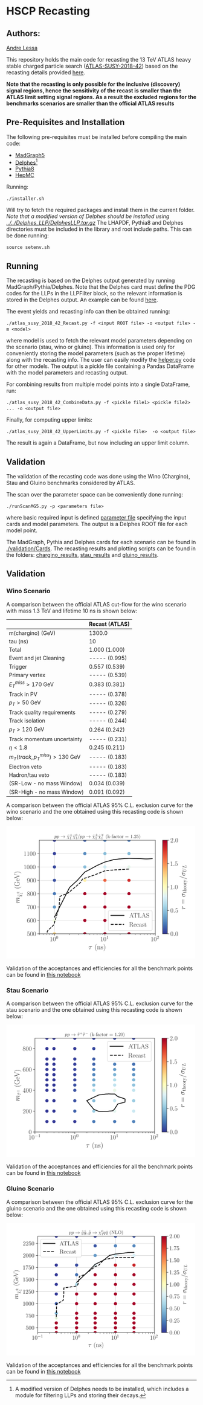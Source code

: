 # HSCP Recasting #

## Authors: ##
[Andre Lessa](mailto:andre.lessa@ufabc.edu.br)

This repository holds the main code for recasting the 13 TeV ATLAS heavy stable charged particle
search ([ATLAS-SUSY-2018-42](http://atlas.web.cern.ch/Atlas/GROUPS/PHYSICS/PAPERS/SUSY-2018-42/))
based on the recasting details provided [here](http://atlas.web.cern.ch/Atlas/GROUPS/PHYSICS/PAPERS/SUSY-2018-42/hepdata_info.pdf).


**Note that the recasting is only possible for the inclusive (discovery) signal regions, hence the sensitivity of the recast is smaller than the ATLAS limit setting signal regions. As a result the excluded regions for the benchmarks scenarios are smaller than the official ATLAS results**

## Pre-Requisites and Installation ##

The following pre-requisites must be installed before compiling the main code:

  * [MadGraph5](https://launchpad.net/mg5amcnlo/)
  * [Delphes](https://cp3.irmp.ucl.ac.be/projects/delphes)[^1]
  * [Pythia8](https://pythia.org/)
  * [HepMC](http://hepmc.web.cern.ch/hepmc/)

Running:

```
./installer.sh
```

Will try to fetch the required packages and install them in the current folder.
*Note that a modified version of Delphes should be installed using [../../Delphes_LLP/DelphesLLP.tar.gz](../../Delphes_LLP/DelphesLLP.tar.gz)*
The LHAPDF, Pythia8 and Delphes directories must be included in the library and root include paths.
This can be done running:

```
source setenv.sh
```

## Running ##

The recasting is based on the Delphes output generated by running MadGraph/Pythia/Delphes.
Note that the Delphes card must define the PDG codes for the LLPs in the LLPFilter block, so the relevant information is stored in the Delphes output. An example can be found [here](./validation/Cards/chargino/delphes_card_chargino).


The event yields and recasting info can then be obtained running:

```
./atlas_susy_2018_42_Recast.py -f <input ROOT file> -o <output file> -m <model>
```

where model is used to fetch the relevant model parameters depending on the scenario (stau, wino or gluino).
This information is used only for conveniently storing the model parameters (such as the proper lifetime) along with the recasting info.
The user can easily modify the [helper.py](./helper.py) code for other models.
The output is a pickle file containing a Pandas DataFrame with the model parameters and recasting output.


For combining results from multiple model points into a single DataFrame, run:

```
./atlas_susy_2018_42_CombineData.py -f <pickle file1> <pickle file2> ... -o <output file>
```

Finally, for computing upper limits:

```
./atlas_susy_2018_42_UpperLimits.py -f <pickle file>  -o <output file>
```

The result is again a DataFrame, but now including an upper limit column.



## Validation

The validation of the recasting code was done using the Wino (Chargino), Stau and Gluino benchmarks considered by ATLAS.

The scan over the parameter space can be conveniently done running:

```
./runScanMG5.py -p <parameters file>
```
where basic required input is defined [parameter file](./validation/scan_parameters_chargino.ini) specifying the input cards and model parameters.
The output is a Delphes ROOT file for each model point.

The MadGraph, Pythia and Delphes cards for each scenario can be found in [./validation/Cards](./validation/Cards/).
The recasting results and plotting scripts can be found in the folders: [chargino_results](./validation/chargino_results), [stau_results](./validation/stau_results) and [gluino_results](./validation/gluino_results).

## Validation ##

### Wino Scenario

A comparison between the official ATLAS cut-flow for the wino scenario with mass 1.3 TeV and lifetime 10 ns is shown below:

|                                                | Recast (ATLAS) |
|:-----------------------------------------------|:---------------|
| m(chargino) (GeV)                              | 1300.0         |
| tau (ns)                                       | 10             |
| Total                                          | 1.000 (1.000)  |
| Event and jet Cleaning                         | ----- (0.995)  |
| Trigger                                        | 0.557 (0.539)  |
| Primary vertex                                 | ----- (0.539)  |
| $E_{T}^{miss}>170$ GeV                         | 0.383 (0.381)  |
| Track in PV                                    | ----- (0.378)  |
| $p_{T} > 50$ GeV                               | ----- (0.326)  |
| Track quality requirements                     | ----- (0.279)  |
| Track isolation                                | ----- (0.244)  |
| $p_{T} > 120$ GeV                              | 0.264 (0.242)  |
| Track momentum uncertainty                     | ----- (0.231)  |
| $\eta < 1.8$                                   | 0.245 (0.211)  |
| $m_{T}({track},{p}_{{T}}^{{ miss}}) > 130$ GeV | ----- (0.183)  |
| Electron veto                                  | ----- (0.183)  |
| Hadron/tau veto                                | ----- (0.183)  |
| (SR-Low - no mass Window)                      | 0.034 (0.039)  |
| (SR-High - no mass Window)                     | 0.091 (0.092)  |

A comparison between the official ATLAS 95\% C.L. exclusion curve for the wino scenario and the one obtained using this recasting code is shown below:


<img src="validation/chargino_results/chargino_fig17a.png" width="500" height="350">

Validation of the acceptances and efficiencies for all the benchmark points can be found in [this notebook](./validation/chargino_results/validation_CharginoTables.ipynb)

### Stau Scenario

A comparison between the official ATLAS 95\% C.L. exclusion curve for the stau scenario and the one obtained using this recasting code is shown below:

<img src="validation/stau_results/stau_fig17b.png" width="500" height="350">

Validation of the acceptances and efficiencies for all the benchmark points can be found in [this notebook](./validation/stau_results/validation_StauTables.ipynb)


### Gluino Scenario


A comparison between the official ATLAS 95\% C.L. exclusion curve for the gluino scenario and the one obtained using this recasting code is shown below:


<img src="validation/gluino_results/gluino_fig16b.png" width="500" height="350">



Validation of the acceptances and efficiencies for all the benchmark points can be found in [this notebook](./validation/gluino_results/validation_GluinoTables.ipynb)


[^1]: A modified version of Delphes needs to be installed, which includes a module for filtering LLPs
      and storing their decays.  



